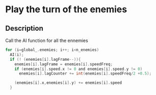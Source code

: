 # Play the turn of the enemies

## Description

Call the AI function for all the ennemies

~~~C
for (i=global_.enemies; i++; i<n_enemies)
  AI(i);
  if (! (enemies[i].lagFrame--)){
    enemies[i].lagFrame = enemies[i].speedFreq;
    if (enemies[i].speed.x != 0 and enemies[i].speed.y != 0)
      enemies[i].lagCounter += int(enemies[i].speedFreq/2 +0.5);

    (enemies[i].x,enemies[i].y) += enemies[i].speed
  }
~~~
